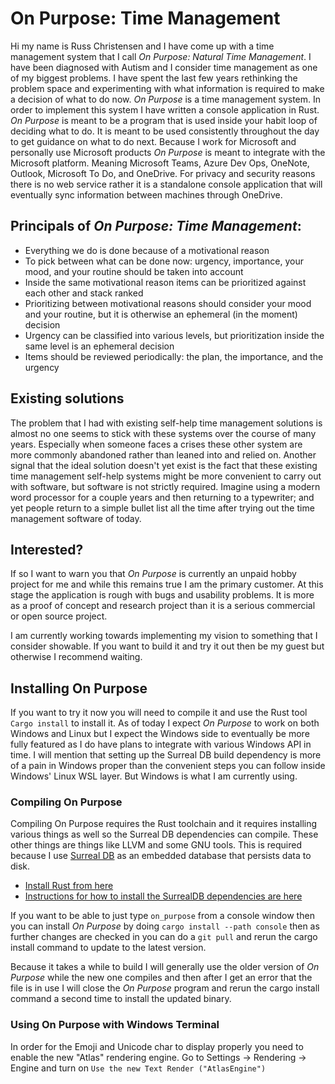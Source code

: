 # On Purpose: Time Management

Hi my name is Russ Christensen and I have come up with a time management system that I call _On Purpose: Natural Time Management_. I have been diagnosed with Autism and I consider time management as one of my biggest problems. I have spent the last few years rethinking the problem space and experimenting with what information is required to make a decision of what to do now. _On Purpose_ is a time management system. In order to implement this system I have written a console application in Rust. _On Purpose_ is meant to be a program that is used inside your habit loop of deciding what to do. It is meant to be used consistently throughout the day to get guidance on what to do next. Because I work for Microsoft and personally use Microsoft products _On Purpose_ is meant to integrate with the Microsoft platform. Meaning Microsoft Teams, Azure Dev Ops, OneNote, Outlook, Microsoft To Do, and OneDrive. For privacy and security reasons there is no web service rather it is a standalone console application that will eventually sync information between machines through OneDrive.

## Principals of _On Purpose: Time Management_:
* Everything we do is done because of a motivational reason
* To pick between what can be done now: urgency, importance, your mood, and your routine should be taken into account
* Inside the same motivational reason items can be prioritized against each other and stack ranked
* Prioritizing between motivational reasons should consider your mood and your routine, but it is otherwise an ephemeral (in the moment) decision
* Urgency can be classified into various levels, but prioritization inside the same level is an ephemeral decision
* Items should be reviewed periodically: the plan, the importance, and the urgency

## Existing solutions
The problem that I had with existing self-help time management solutions is almost no one seems to stick with these systems over the course of many years. Especially when someone faces a crises these other system are more commonly abandoned rather than leaned into and relied on. Another signal that the ideal solution doesn't yet exist is the fact that these existing time management self-help systems might be more convenient to carry out with software, but software is not strictly required. Imagine using a modern word processor for a couple years and then returning to a typewriter; and yet people return to a simple bullet list all the time after trying out the time management software of today.

## Interested?
If so I want to warn you that _On Purpose_ is currently an unpaid hobby project for me and while this remains true I am the primary customer. At this stage the application is rough with bugs and usability problems. It is more as a proof of concept and research project than it is a serious commercial or open source project. 

I am currently working towards implementing my vision to something that I consider showable. If you want to build it and try it out then be my guest but otherwise I recommend waiting.

## Installing On Purpose

If you want to try it now you will need to compile it and use the Rust tool `Cargo install` to install it. As of today I expect _On Purpose_ to work on both Windows and Linux but I expect the Windows side to eventually be more fully featured as I do have plans to integrate with various Windows API in time. I will mention that setting up the Surreal DB build dependency is more of a pain in Windows proper than the convenient steps you can follow inside Windows' Linux WSL layer. But Windows is what I am currently using.

### Compiling On Purpose

Compiling On Purpose requires the Rust toolchain and it requires installing various things as well so the Surreal DB dependencies can compile. These other things are things like LLVM and some GNU tools. This is required because I use [Surreal DB](https://github.com/surrealdb/surrealdb) as an embedded database that persists data to disk.

* [Install Rust from here](https://rustup.rs)
* [Instructions for how to install the SurrealDB dependencies are here](https://github.com/surrealdb/surrealdb/blob/main/doc/BUILDING.md)

If you want to be able to just type `on_purpose` from a console window then you can install _On Purpose_ by doing `cargo install --path console` then as further changes are checked in you can do a `git pull` and rerun the cargo install command to update to the latest version.

Because it takes a while to build I will generally use the older version of _On Purpose_ while the new one compiles and then after I get an error that the file is in use I will close the _On Purpose_ program and rerun the cargo install command a second time to install the updated binary.

### Using On Purpose with Windows Terminal

In order for the Emoji and Unicode char to display properly you need to enable the new "Atlas" rendering engine. Go to Settings -> Rendering -> Engine and turn on `Use the new Text Render ("AtlasEngine")`
